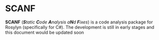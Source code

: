 # SCANF
**SCANF** (_**S**tatic **C**ode **A**nalysis a**N**d **F**ixes_) is a code analysis package for Rosylyn (specifically for C#). The development is still in early stages and this document would be updated soon
